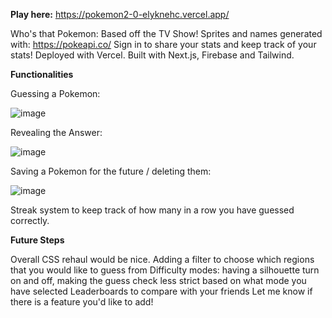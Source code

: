 **Play here:**
https://pokemon2-0-elyknehc.vercel.app/

Who's that Pokemon: Based off the TV Show!
Sprites and names generated with: https://pokeapi.co/
Sign in to share your stats and keep track of your stats!
Deployed with Vercel.
Built with Next.js, Firebase and Tailwind.

**Functionalities**

Guessing a Pokemon:

![image](https://github.com/elyknehc/Pokemon2.0/assets/94413491/4afd42df-1822-4421-9025-020d7c561f15)

Revealing the Answer:

![image](https://github.com/elyknehc/Pokemon2.0/assets/94413491/1e09d317-374a-49f8-a2d7-9129539b8115)

Saving a Pokemon for the future / deleting them:

![image](https://github.com/elyknehc/Pokemon2.0/assets/94413491/0ae54cd3-77f5-4c04-a2c6-5d05649906b1)

Streak system to keep track of how many in a row you have guessed correctly.

**Future Steps**

Overall CSS rehaul would be nice.
Adding a filter to choose which regions that you would like to guess from
Difficulty modes: having a silhouette turn on and off, making the guess check less strict based on what mode you have selected
Leaderboards to compare with your friends
Let me know if there is a feature you'd like to add!

